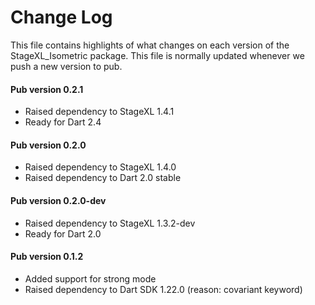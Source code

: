 # Change Log

This file contains highlights of what changes on each version of the StageXL_Isometric
package. This file is normally updated whenever we push a new version to pub.

#### Pub version 0.2.1
  * Raised dependency to StageXL 1.4.1
  * Ready for Dart 2.4

#### Pub version 0.2.0
 * Raised dependency to StageXL 1.4.0
 * Raised dependency to Dart 2.0 stable
 
#### Pub version 0.2.0-dev
 * Raised dependency to StageXL 1.3.2-dev
 * Ready for Dart 2.0

#### Pub version 0.1.2
  * Added support for strong mode
  * Raised dependency to Dart SDK 1.22.0 (reason: covariant keyword)